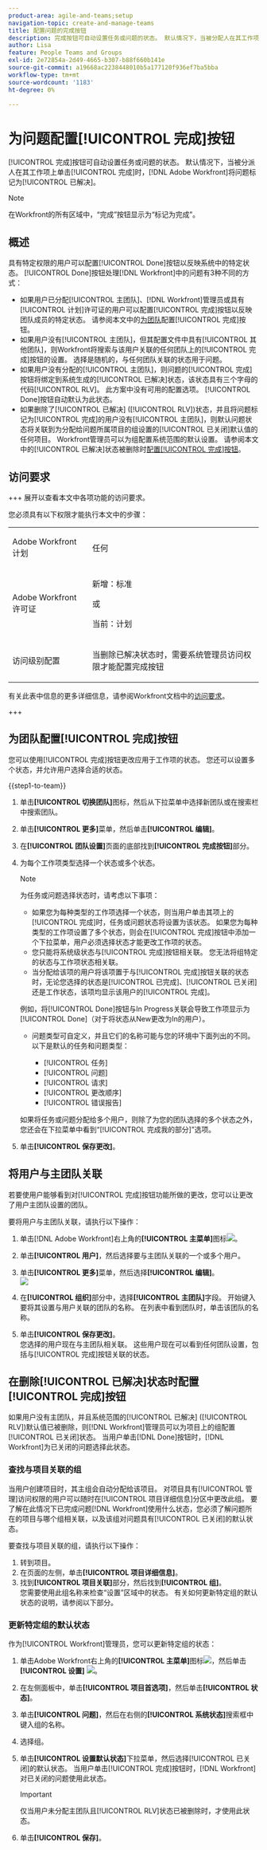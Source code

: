 ```yaml
---
product-area: agile-and-teams;setup
navigation-topic: create-and-manage-teams
title: 配置问题的完成按钮
description: 完成按钮可自动设置任务或问题的状态。 默认情况下，当被分配人在其工作项上单击“完成”时，Adobe Workfront将问题标记为“已解决”。
author: Lisa
feature: People Teams and Groups
exl-id: 2e72854a-2d49-4665-b307-b88f660b141e
source-git-commit: a19668ac2238448010b5a177120f936ef7ba5bba
workflow-type: tm+mt
source-wordcount: '1183'
ht-degree: 0%

---
```


# 为问题配置[!UICONTROL 完成]按钮

[!UICONTROL 完成]按钮可自动设置任务或问题的状态。 默认情况下，当被分派人在其工作项上单击[!UICONTROL 完成]时，[!DNL Adobe Workfront]将问题标记为[!UICONTROL 已解决]。

>[!NOTE]
>
>在Workfront的所有区域中，“完成”按钮显示为“标记为完成”。

## 概述

具有特定权限的用户可以配置[!UICONTROL Done]按钮以反映系统中的特定状态。 [!UICONTROL Done]按钮处理[!DNL Workfront]中的问题有3种不同的方式：

* 如果用户已分配[!UICONTROL 主团队]、[!DNL Workfront]管理员或具有[!UICONTROL 计划]许可证的用户可以配置[!UICONTROL 完成]按钮以反映团队成员的特定状态。 请参阅本文中的[为团队](#configure-the-uicontrol-done-button-for-a-team)配置[!UICONTROL 完成]按钮。
* 如果用户没有[!UICONTROL 主团队]，但其配置文件中具有[!UICONTROL 其他团队]，则Workfront将搜索与该用户关联的任何团队上的[!UICONTROL 完成]按钮的设置。 选择是随机的，与任何团队关联的状态用于问题。
* 如果用户没有分配的[!UICONTROL 主团队]，则问题的[!UICONTROL 完成]按钮将绑定到系统生成的[!UICONTROL 已解决]状态，该状态具有三个字母的代码[!UICONTROL RLV]。 此方案中没有可用的配置选项。 [!UICONTROL Done]按钮自动默认为此状态。
* 如果删除了[!UICONTROL 已解决] ([!UICONTROL RLV])状态，并且将问题标记为[!UICONTROL 完成]的用户没有[!UICONTROL 主团队]，则默认问题状态将关联到为分配给问题所属项目的组设置的[!UICONTROL 已关闭]默认值的任何项目。 Workfront管理员可以为组配置系统范围的默认设置。 请参阅本文中的[!UICONTROL 已解决]状态被删除时[配置[!UICONTROL 完成]按钮](#configure-the-uicontrol-done-button-when-the-uicontrol-resolved-status-has-been-deleted)。

## 访问要求

+++ 展开以查看本文中各项功能的访问要求。

您必须具有以下权限才能执行本文中的步骤：

<table style="table-layout:auto"> 
 <col> 
 <col> 
 <tbody> 
  <tr data-mc-conditions=""> 
   <td role="rowheader"> <p>Adobe Workfront计划</p> </td> 
   <td>任何</td> 
  </tr> 
  <tr> 
   <td role="rowheader">Adobe Workfront许可证</td> 
   <td>
   <p>新增：标准</p>
   <p>或</p>
   <p>当前：计划</p></td>
  </tr> 
  <tr data-mc-conditions=""> 
   <td role="rowheader">访问级别配置</td> 
   <td> <p>当删除已解决状态时，需要系统管理员访问权限才能配置完成按钮</p> </td> 
  </tr> 
 </tbody> 
</table>

有关此表中信息的更多详细信息，请参阅Workfront文档中的[访问要求](/help/quicksilver/administration-and-setup/add-users/access-levels-and-object-permissions/access-level-requirements-in-documentation.md)。

+++

## 为团队配置[!UICONTROL 完成]按钮

您可以使用[!UICONTROL 完成]按钮更改应用于工作项的状态。 您还可以设置多个状态，并允许用户选择合适的状态。

{{step1-to-team}}

1. 单击&#x200B;**[!UICONTROL 切换团队]**&#x200B;图标，然后从下拉菜单中选择新团队或在搜索栏中搜索团队。
1. 单击&#x200B;**[!UICONTROL 更多]**&#x200B;菜单，然后单击&#x200B;**[!UICONTROL 编辑]**。
1. 在&#x200B;**[!UICONTROL 团队设置]**&#x200B;页面的底部找到&#x200B;**[!UICONTROL 完成按钮]**&#x200B;部分。

1. 为每个工作项类型选择一个状态或多个状态。

   >[!NOTE]
   >
   >为任务或问题选择状态时，请考虑以下事项：
   >
   >* 如果您为每种类型的工作项选择一个状态，则当用户单击其项上的[!UICONTROL 完成]时，任务或问题状态将设置为该状态。 如果您为每种类型的工作项设置了多个状态，则会在[!UICONTROL 完成]按钮中添加一个下拉菜单，用户必须选择状态才能更改工作项的状态。
   >* 您只能将系统级状态与[!UICONTROL 完成]按钮相关联。 您无法将组特定的状态与工作项状态相关联。
   >* 当分配给该项的用户将该项置于与[!UICONTROL 完成]按钮关联的状态时，无论您选择的状态是[!UICONTROL 已完成]、[!UICONTROL 已关闭]还是工作状态，该项均显示该用户的[!UICONTROL 完成]。
   >   
   >   
   >  例如，将[!UICONTROL Done]按钮与In Progress关联会导致工作项显示为[!UICONTROL Done]（对于将状态从New更改为In的用户）。
   >   
   >* 问题类型可自定义，并且它们的名称可能与您的环境中下面列出的不同。\
   >  以下是默认的任务和问题类型：
   >     
   >   * [!UICONTROL 任务]
   >   * [!UICONTROL 问题]
   >   * [!UICONTROL 请求]
   >   * [!UICONTROL 更改顺序]
   >   * [!UICONTROL 错误报告]

   如果将任务或问题分配给多个用户，则除了为您的团队选择的多个状态之外，您还会在下拉菜单中看到“[!UICONTROL 完成我的部分]”选项。

1. 单击&#x200B;**[!UICONTROL 保存更改]**。

## 将用户与主团队关联

若要使用户能够看到对[!UICONTROL 完成]按钮功能所做的更改，您可以让更改了用户主团队设置的团队。

要将用户与主团队关联，请执行以下操作：

1. 单击[!DNL Adobe Workfront]右上角的&#x200B;**[!UICONTROL 主菜单]**&#x200B;图标![](assets/main-menu-icon.png)。

1. 单击&#x200B;**[!UICONTROL 用户]**，然后选择要与主团队关联的一个或多个用户。
1. 单击&#x200B;**[!UICONTROL 更多]**&#x200B;菜单，然后选择&#x200B;**[!UICONTROL 编辑]**。\
   ![](assets/user-settings-nwe-350x291.png)

1. 在&#x200B;**[!UICONTROL 组织]**&#x200B;部分中，选择&#x200B;**[!UICONTROL 主团队]**&#x200B;字段。 开始键入要将其设置与用户关联的团队的名称。 在列表中看到团队时，单击该团队的名称。

1. 单击&#x200B;**[!UICONTROL 保存更改]**。\
   您选择的用户现在与主团队相关联。
这些用户现在可以看到任何团队设置，包括与[!UICONTROL 完成]按钮关联的状态。

## 在删除[!UICONTROL 已解决]状态时配置[!UICONTROL 完成]按钮

如果用户没有主团队，并且系统范围的[!UICONTROL 已解决] ([!UICONTROL RLV])默认值已被删除，则[!DNL Workfront]管理员可以为项目上的组配置[!UICONTROL 已关闭]状态。 当用户单击[!DNL Done]按钮时，[!DNL Workfront]为已关闭的问题选择此状态。

### 查找与项目关联的组

当用户创建项目时，其主组会自动分配给该项目。 对项目具有[!UICONTROL 管理]访问权限的用户可以随时在[!UICONTROL 项目详细信息]分区中更改此组。 要了解在此情况下已完成问题[!DNL Workfront]使用什么状态，您必须了解问题所在的项目与哪个组相关联，以及该组对问题具有[!UICONTROL 已关闭]的默认状态。

要查找与项目关联的组，请执行以下操作：

1. 转到项目。
1. 在页面的左侧，单击&#x200B;**[!UICONTROL 项目详细信息]**。
1. 找到&#x200B;**[!UICONTROL 项目关联]**&#x200B;部分，然后找到&#x200B;**[!UICONTROL 组]**。\
   您需要使用此组名称来检查“设置”区域中的状态。 有关如何更新特定组的默认状态的说明，请参阅以下部分。

### 更新特定组的默认状态

作为[!UICONTROL Workfront]管理员，您可以更新特定组的状态：

1. 单击Adobe Workfront右上角的&#x200B;**[!UICONTROL 主菜单]**&#x200B;图标![](assets/main-menu-icon.png)，然后单击&#x200B;**[!UICONTROL 设置]** ![](assets/gear-icon-settings.png)。
1. 在左侧面板中，单击&#x200B;**[!UICONTROL 项目首选项]**，然后单击&#x200B;**[!UICONTROL 状态]**。

1. 单击&#x200B;**[!UICONTROL 问题]**，然后在右侧的&#x200B;**[!UICONTROL 系统状态]**&#x200B;搜索框中键入组的名称。

1. 选择组。
1. 单击&#x200B;**[!UICONTROL 设置默认状态]**&#x200B;下拉菜单，然后选择[!UICONTROL 已关闭]的默认状态。 当用户单击[!UICONTROL 完成]按钮时，[!DNL Workfront]对已关闭的问题使用此状态。

   >[!IMPORTANT]
   >
   >仅当用户未分配主团队且[!UICONTROL RLV]状态已被删除时，才使用此状态。

1. 单击&#x200B;**[!UICONTROL 保存]**。
